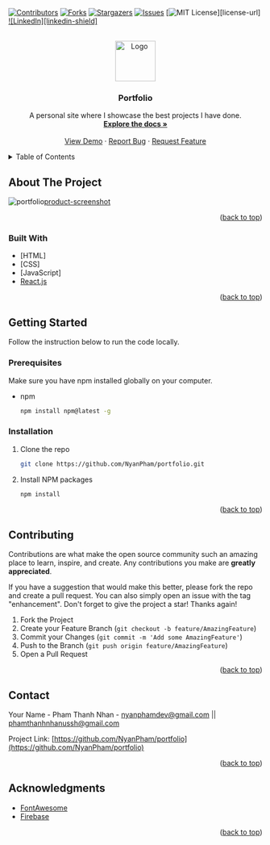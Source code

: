 <div id="top"></div>

[![Contributors][contributors-shield]][contributors-url]
[![Forks][forks-shield]][forks-url]
[![Stargazers][stars-shield]][stars-url]
[![Issues][issues-shield]][issues-url]
[![MIT License][license-shield]][license-url]
[![LinkedIn][linkedin-shield]][linkedin-url]



<!-- PROJECT LOGO -->
<br />
<div align="center">
  <a href="https://github.com/NyanPham/portfolio">
    <img src="images/logo.png" alt="Logo" width="80" height="80">
  </a>

<h3 align="center">Portfolio</h3>

  <p align="center">
    A personal site where I showcase the best projects I have done.
    <br />
    <a href="https://github.com/NyanPham/portfolio"><strong>Explore the docs »</strong></a>
    <br />
    <br />
    <a href="https://elated-beaver-fdddc3.netlify.app/">View Demo</a>
    ·
    <a href="https://github.com/NyanPham/portfolio/issues">Report Bug</a>
    ·
    <a href="https://github.com/NyanPham/portfolio">Request Feature</a>
  </p>
</div>



<!-- TABLE OF CONTENTS -->
<details>
  <summary>Table of Contents</summary>
  <ol>
    <li>
      <a href="#about-the-project">About The Project</a>
      <ul>
        <li><a href="#built-with">Built With</a></li>
      </ul>
    </li>
    <li>
      <a href="#getting-started">Getting Started</a>
      <ul>
        <li><a href="#prerequisites">Prerequisites</a></li>
        <li><a href="#installation">Installation</a></li>
      </ul>
    </li>
    <li><a href="#contributing">Contributing</a></li>
    <li><a href="#contact">Contact</a></li>
    <li><a href="#acknowledgments">Acknowledgments</a></li>
  </ol>
</details>



<!-- ABOUT THE PROJECT -->
## About The Project

![portfolio](https://elated-beaver-fdddc3.netlify.app/)[product-screenshot](https://user-images.githubusercontent.com/93678376/154835579-b3aa9aad-7e91-4d43-9d3a-0e017fa030b8.PNG)

<p align="right">(<a href="#top">back to top</a>)</p>



### Built With

* [HTML]
* [CSS]
* [JavaScript]
* [React.js](https://reactjs.org/)


<p align="right">(<a href="#top">back to top</a>)</p>



<!-- GETTING STARTED -->
## Getting Started

Follow the instruction below to run the code locally.

### Prerequisites

Make sure you have npm installed globally on your computer.
* npm
  ```sh
  npm install npm@latest -g
  ```

### Installation

1. Clone the repo
   ```sh
   git clone https://github.com/NyanPham/portfolio.git
   ```
2. Install NPM packages
   ```sh
   npm install
   ```
   
<p align="right">(<a href="#top">back to top</a>)</p>


<!-- CONTRIBUTING -->
## Contributing

Contributions are what make the open source community such an amazing place to learn, inspire, and create. Any contributions you make are **greatly appreciated**.

If you have a suggestion that would make this better, please fork the repo and create a pull request. You can also simply open an issue with the tag "enhancement".
Don't forget to give the project a star! Thanks again!

1. Fork the Project
2. Create your Feature Branch (`git checkout -b feature/AmazingFeature`)
3. Commit your Changes (`git commit -m 'Add some AmazingFeature'`)
4. Push to the Branch (`git push origin feature/AmazingFeature`)
5. Open a Pull Request

<p align="right">(<a href="#top">back to top</a>)</p>


<!-- CONTACT -->
## Contact

Your Name - Pham Thanh Nhan - nyanphamdev@gmail.com || phamthanhnhanussh@gmail.com

Project Link: [https://github.com/NyanPham/portfolio](https://github.com/NyanPham/portfolio)

<p align="right">(<a href="#top">back to top</a>)</p>



<!-- ACKNOWLEDGMENTS -->
## Acknowledgments

* [FontAwesome](https://fontawesome.com/)
* [Firebase](https://firebase.google.com/)

<p align="right">(<a href="#top">back to top</a>)</p>



<!-- MARKDOWN LINKS & IMAGES -->
<!-- https://www.markdownguide.org/basic-syntax/#reference-style-links -->
[contributors-shield]: https://img.shields.io/github/contributors/NyanPham/portfolio.svg?style=for-the-badge
[contributors-url]: https://github.com/NyanPham/portfolio/graphs/contributors
[forks-shield]: https://img.shields.io/github/forks/NyanPham/portfolio.svg?style=for-the-badge
[forks-url]: https://github.com/NyanPham/portfolio/network/members
[stars-shield]: https://img.shields.io/github/stars/NyanPham/portfolio.svg?style=for-the-badge
[stars-url]: https://github.com/NyanPham/portfolio/stargazers
[issues-shield]: https://img.shields.io/github/issues/NyanPham/portfolio.svg?style=for-the-badge
[issues-url]: https://github.com/NyanPham/portfolio/issues
[license-shield]: https://img.shields.io/github/license/NyanPham/portfolio.svg?style=for-the-badge
[linkedin-url]: https://www.linkedin.com/in/nhan-pham-84a602232/
